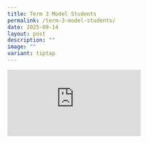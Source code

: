 ```yaml
---
title: Term 3 Model Students
permalink: /term-3-model-students/
date: 2025-09-14
layout: post
description: ""
image: ""
variant: tiptap
---
```

<div class="iframe-wrapper">
<iframe allowfullscreen="true" frameborder="0" src="https://www.facebook.com/plugins/video.php?height=316&amp;href=https%3A%2F%2Fwww.facebook.com%2Fcompassvalepri%2Fvideos%2F689977283364841%2F&amp;show_text=true&amp;width=560&amp;t=0"></iframe>
</div>
<p></p>